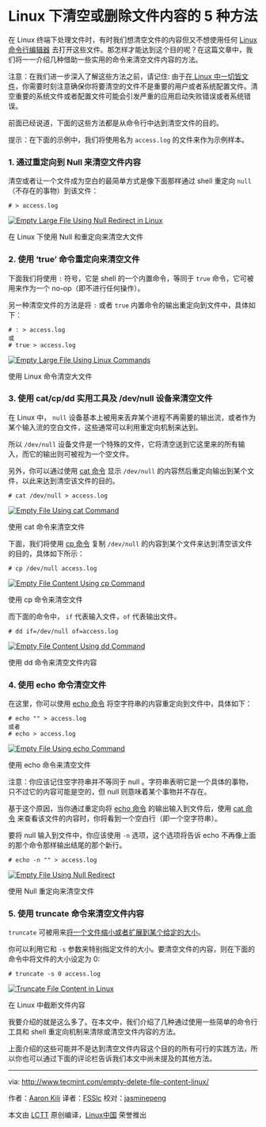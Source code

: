 Linux 下清空或删除文件内容的 5 种方法
============================================================

在 Linux 终端下处理文件时，有时我们想清空文件的内容但又不想使用任何 [Linux 命令行编辑器][1] 去打开这些文件。那怎样才能达到这个目的呢？在这篇文章中，我们将一一介绍几种借助一些实用的命令来清空文件内容的方法。

注意：在我们进一步深入了解这些方法之前，请记住: 由于[在 Linux 中一切皆文件][2]，你需要时刻注意确保你将要清空的文件不是重要的用户或者系统配置文件。清空重要的系统文件或者配置文件可能会引发严重的应用启动失败错误或者系统错误。

前面已经说道，下面的这些方法都是从命令行中达到清空文件的目的。

提示：在下面的示例中，我们将使用名为 `access.log` 的文件来作为示例样本。

### 1\. 通过重定向到 Null 来清空文件内容

清空或者让一个文件成为空白的最简单方式是像下面那样通过 shell 重定向 `null` （不存在的事物）到该文件：

```
# > access.log
```
[
 ![Empty Large File Using Null Redirect in Linux](http://www.tecmint.com/wp-content/uploads/2016/12/Empty-Large-File-in-Linux.png) 
][3]

在 Linux 下使用 Null 和重定向来清空大文件

### 2\. 使用 ‘true’ 命令重定向来清空文件

下面我们将使用 `:` 符号，它是 shell 的一个内置命令，等同于 `true` 命令，它可被用来作为一个 no-op（即不进行任何操作）。

另一种清空文件的方法是将 `:` 或者 `true` 内置命令的输出重定向到文件中，具体如下：

```
# : > access.log
或 
# true > access.log
```
[
 ![Empty Large File Using Linux Commands](http://www.tecmint.com/wp-content/uploads/2016/12/Empty-Large-File-Using-Linux-Commands.png) 
][4]

使用 Linux 命令清空大文件

### 3\. 使用 cat/cp/dd 实用工具及 /dev/null 设备来清空文件

在 Linux 中， `null` 设备基本上被用来丢弃某个进程不再需要的输出流，或者作为某个输入流的空白文件，这些通常可以利用重定向机制来达到。

所以 `/dev/null` 设备文件是一个特殊的文件，它将清空送到它这里来的所有输入，而它的输出则可被视为一个空文件。

另外，你可以通过使用 [cat 命令][5] 显示 `/dev/null` 的内容然后重定向输出到某个文件，以此来达到清空该文件的目的。

```
# cat /dev/null > access.log
```
[
 ![Empty File Using cat Command](http://www.tecmint.com/wp-content/uploads/2016/12/Empty-File-Using-cat-Command.png) 
][6]

使用 cat 命令来清空文件

下面，我们将使用 [cp 命令][7] 复制 `/dev/null` 的内容到某个文件来达到清空该文件的目的，具体如下所示：

```
# cp /dev/null access.log
```
[
 ![Empty File Content Using cp Command](http://www.tecmint.com/wp-content/uploads/2016/12/Empty-File-Content-Using-cp-Command.png) 
][8]

使用 cp 命令来清空文件

而下面的命令中， `if` 代表输入文件，`of` 代表输出文件。

```
# dd if=/dev/null of=access.log
```
[
 ![Empty File Content Using dd Command](http://www.tecmint.com/wp-content/uploads/2016/12/Empty-File-Content-Using-dd-Command.png) 
][9]

使用 dd 命令来清空文件内容

### 4\. 使用 echo 命令清空文件

在这里，你可以使用 [echo 命令][10] 将空字符串的内容重定向到文件中，具体如下：

```
# echo "" > access.log
或者
# echo > access.log
```
[
 ![Empty File Using echo Command](http://www.tecmint.com/wp-content/uploads/2016/12/Empty-File-Using-echo-Command.png) 
][11]

使用 echo 命令来清空文件

注意：你应该记住空字符串并不等同于 null 。字符串表明它是一个具体的事物，只不过它的内容可能是空的，但 null 则意味着某个事物并不存在。

基于这个原因，当你通过重定向将 [echo 命令][12] 的输出输入到文件后，使用 [cat 命令][13] 来查看该文件的内容时，你将看到一个空白行（即一个空字符串）。

要将 null 输入到文件中，你应该使用 `-n` 选项，这个选项将告诉 echo 不再像上面的那个命令那样输出结尾的那个新行。

```
# echo -n "" > access.log
```
[
 ![Empty File Using Null Redirect](http://www.tecmint.com/wp-content/uploads/2016/12/Empty-File-Using-Null-Redirect.png) 
][14]

使用 Null 重定向来清空文件

### 5\. 使用 truncate 命令来清空文件内容

`truncate` 可被用来[将一个文件缩小或者扩展到某个给定的大小][15]。

你可以利用它和 `-s` 参数来特别指定文件的大小。要清空文件的内容，则在下面的命令中将文件的大小设定为 0:

```
# truncate -s 0 access.log
```
[
 ![Truncate File Content in Linux](http://www.tecmint.com/wp-content/uploads/2016/12/Truncate-File-Content-in-Linux.png) 
][16]

在 Linux 中截断文件内容

我要介绍的就是这么多了。在本文中，我们介绍了几种通过使用一些简单的命令行工具和 shell 重定向机制来清除或清空文件内容的方法。

上面介绍的这些可能并不是达到清空文件内容这个目的的所有可行的实践方法，所以你也可以通过下面的评论栏告诉我们本文中尚未提及的其他方法。

--------------------------------------------------------------------------------

via: http://www.tecmint.com/empty-delete-file-content-linux/

作者：[Aaron Kili][a]
译者：[FSSlc](https://github.com/FSSlc)
校对：[jasminepeng](https://github.com/jasminepeng)

本文由 [LCTT](https://github.com/LCTT/TranslateProject) 原创编译，[Linux中国](https://linux.cn/) 荣誉推出

[a]:http://www.tecmint.com/author/aaronkili/
[1]:http://www.tecmint.com/linux-command-line-editors/
[2]:http://www.tecmint.com/explanation-of-everything-is-a-file-and-types-of-files-in-linux/
[3]:http://www.tecmint.com/wp-content/uploads/2016/12/Empty-Large-File-in-Linux.png
[4]:http://www.tecmint.com/wp-content/uploads/2016/12/Empty-Large-File-Using-Linux-Commands.png
[5]:http://www.tecmint.com/13-basic-cat-command-examples-in-linux/
[6]:http://www.tecmint.com/wp-content/uploads/2016/12/Empty-File-Using-cat-Command.png
[7]:http://www.tecmint.com/progress-monitor-check-progress-of-linux-commands/
[8]:http://www.tecmint.com/wp-content/uploads/2016/12/Empty-File-Content-Using-cp-Command.png
[9]:http://www.tecmint.com/wp-content/uploads/2016/12/Empty-File-Content-Using-dd-Command.png
[10]:http://www.tecmint.com/echo-command-in-linux/
[11]:http://www.tecmint.com/wp-content/uploads/2016/12/Empty-File-Using-echo-Command.png
[12]:http://www.tecmint.com/echo-command-in-linux/
[13]:http://www.tecmint.com/13-basic-cat-command-examples-in-linux/
[14]:http://www.tecmint.com/wp-content/uploads/2016/12/Empty-File-Using-Null-Redirect.png
[15]:http://www.tecmint.com/parted-command-to-create-resize-rescue-linux-disk-partitions/
[16]:http://www.tecmint.com/wp-content/uploads/2016/12/Truncate-File-Content-in-Linux.png
